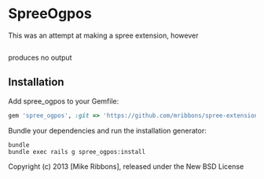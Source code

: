 SpreeOgpos
==========

This was an attempt at making a spree extension, however

```rake routes | grep retail_pos
```
produces no output

Installation
------------

Add spree_ogpos to your Gemfile:

```ruby
gem 'spree_ogpos', :git => 'https://github.com/mribbons/spree-extension-issue.git'
```

Bundle your dependencies and run the installation generator:

```shell
bundle
bundle exec rails g spree_ogpos:install
```

Copyright (c) 2013 [Mike Ribbons], released under the New BSD License
